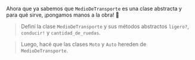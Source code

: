 Ahora que ya sabemos que `MedioDeTransporte` es una clase abstracta y para qué sirve, ¡pongamos manos a la obra! :muscle: 

> Definí la clase `MedioDeTransporte` y sus métodos abstractos `ligero?`, `conducir!` y `cantidad_de_ruedas`.

> Luego, hacé que las clases `Moto` y `Auto` hereden de `MedioDeTransporte`.